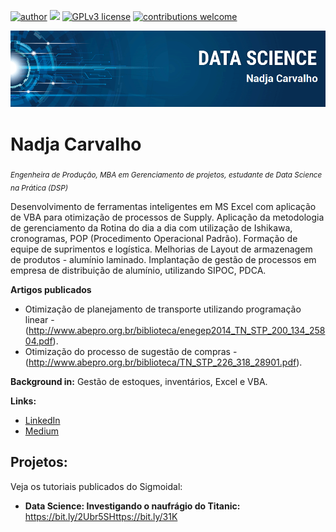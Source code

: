 [![author](https://img.shields.io/badge/author-NadjaCarvalho-red.svg)](https://www.linkedin.com/in/carlosfab) [![](https://img.shields.io/badge/python-3.7+-blue.svg)](https://www.python.org/downloads/release/python-365/) [![GPLv3 license](https://img.shields.io/badge/License-GPLv3-blue.svg)](http://perso.crans.org/besson/LICENSE.html) [![contributions welcome](https://img.shields.io/badge/contributions-welcome-brightgreen.svg?style=flat)](https://github.com/carlosfab/data_science/issues)

<p align="center">
  <img src=https://github.com/NadjaCarvalho/sigmoidal_data_science/blob/c1f615d46b46f0413d54a834357a3db6c99b8a51/banner%20(1).png >
</p>

# Nadja Carvalho
<sub>*Engenheira de Produção, MBA em Gerenciamento de projetos, estudante de Data Science na Prática (DSP)* 

Desenvolvimento de ferramentas inteligentes em MS Excel com aplicação de VBA para otimização de processos de Supply.
Aplicação da metodologia de gerenciamento da Rotina do dia a dia com utilização de Ishikawa, cronogramas, POP (Procedimento Operacional Padrão).
Formação de equipe de suprimentos e logística.
Melhorias de Layout de armazenagem de produtos - alumínio laminado.
Implantação de gestão de processos em empresa de distribuição de alumínio, utilizando SIPOC, PDCA.

**Artigos publicados**
* Otimização de planejamento de transporte utilizando programação linear - (http://www.abepro.org.br/biblioteca/enegep2014_TN_STP_200_134_25804.pdf).
* Otimização do processo de sugestão de compras - (http://www.abepro.org.br/biblioteca/TN_STP_226_318_28901.pdf).

**Background in:** Gestão de estoques, inventários, Excel e VBA.

**Links:**
* [LinkedIn](https://www.linkedin.com/in/nadjacarvalho)
* [Medium](https://medium.com/@nadjacarvalho_7100/following)


## Projetos:
Veja os tutoriais publicados do Sigmoidal:

* **Data Science: Investigando o naufrágio do Titanic:** https://bit.ly/2Ubr5SHttps://bit.ly/31K
